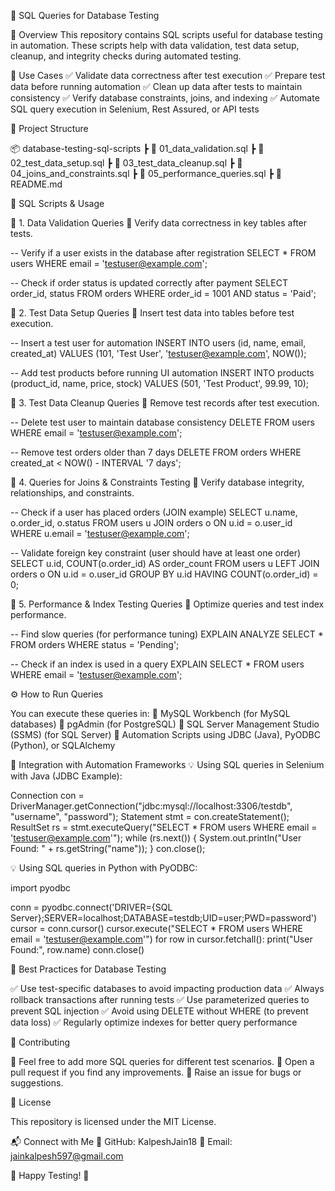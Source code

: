 📌 SQL Queries for Database Testing

📖 Overview
This repository contains SQL scripts useful for database testing in automation. These scripts help with data validation, test data setup, cleanup, and integrity checks during automated testing.

🎯 Use Cases
✅ Validate data correctness after test execution
✅ Prepare test data before running automation
✅ Clean up data after tests to maintain consistency
✅ Verify database constraints, joins, and indexing
✅ Automate SQL query execution in Selenium, Rest Assured, or API tests

📂 Project Structure

📦 database-testing-sql-scripts
 ┣ 📜 01_data_validation.sql
 ┣ 📜 02_test_data_setup.sql
 ┣ 📜 03_test_data_cleanup.sql
 ┣ 📜 04_joins_and_constraints.sql
 ┣ 📜 05_performance_queries.sql
 ┣ 📜 README.md
 
🚀 SQL Scripts & Usage

📌 1. Data Validation Queries
🔹 Verify data correctness in key tables after tests.

-- Verify if a user exists in the database after registration
SELECT * FROM users WHERE email = 'testuser@example.com';

-- Check if order status is updated correctly after payment
SELECT order_id, status FROM orders WHERE order_id = 1001 AND status = 'Paid';

📌 2. Test Data Setup Queries
🔹 Insert test data into tables before test execution.

-- Insert a test user for automation
INSERT INTO users (id, name, email, created_at)
VALUES (101, 'Test User', 'testuser@example.com', NOW());

-- Add test products before running UI automation
INSERT INTO products (product_id, name, price, stock)
VALUES (501, 'Test Product', 99.99, 10);

📌 3. Test Data Cleanup Queries
🔹 Remove test records after test execution.

-- Delete test user to maintain database consistency
DELETE FROM users WHERE email = 'testuser@example.com';

-- Remove test orders older than 7 days
DELETE FROM orders WHERE created_at < NOW() - INTERVAL '7 days';

📌 4. Queries for Joins & Constraints Testing
🔹 Verify database integrity, relationships, and constraints.

-- Check if a user has placed orders (JOIN example)
SELECT u.name, o.order_id, o.status 
FROM users u 
JOIN orders o ON u.id = o.user_id 
WHERE u.email = 'testuser@example.com';

-- Validate foreign key constraint (user should have at least one order)
SELECT u.id, COUNT(o.order_id) AS order_count
FROM users u 
LEFT JOIN orders o ON u.id = o.user_id
GROUP BY u.id
HAVING COUNT(o.order_id) = 0;

📌 5. Performance & Index Testing Queries
🔹 Optimize queries and test index performance.

-- Find slow queries (for performance tuning)
EXPLAIN ANALYZE SELECT * FROM orders WHERE status = 'Pending';

-- Check if an index is used in a query
EXPLAIN SELECT * FROM users WHERE email = 'testuser@example.com';

⚙️ How to Run Queries

You can execute these queries in:
🔹 MySQL Workbench (for MySQL databases)
🔹 pgAdmin (for PostgreSQL)
🔹 SQL Server Management Studio (SSMS) (for SQL Server)
🔹 Automation Scripts using JDBC (Java), PyODBC (Python), or SQLAlchemy

🔗 Integration with Automation Frameworks
💡 Using SQL queries in Selenium with Java (JDBC Example):

Connection con = DriverManager.getConnection("jdbc:mysql://localhost:3306/testdb", "username", "password");
Statement stmt = con.createStatement();
ResultSet rs = stmt.executeQuery("SELECT * FROM users WHERE email = 'testuser@example.com'");
while (rs.next()) {
    System.out.println("User Found: " + rs.getString("name"));
}
con.close();

💡 Using SQL queries in Python with PyODBC:

import pyodbc

conn = pyodbc.connect('DRIVER={SQL Server};SERVER=localhost;DATABASE=testdb;UID=user;PWD=password')
cursor = conn.cursor()
cursor.execute("SELECT * FROM users WHERE email = 'testuser@example.com'")
for row in cursor.fetchall():
    print("User Found:", row.name)
conn.close()

📌 Best Practices for Database Testing

✅ Use test-specific databases to avoid impacting production data
✅ Always rollback transactions after running tests
✅ Use parameterized queries to prevent SQL injection
✅ Avoid using DELETE without WHERE (to prevent data loss)
✅ Regularly optimize indexes for better query performance

🤝 Contributing

🔹 Feel free to add more SQL queries for different test scenarios.
🔹 Open a pull request if you find any improvements.
🔹 Raise an issue for bugs or suggestions.

📜 License

This repository is licensed under the MIT License.

📬 Connect with Me
💼 GitHub: KalpeshJain18
📧 Email: jainkalpesh597@gmail.com

🚀 Happy Testing! 🎯
